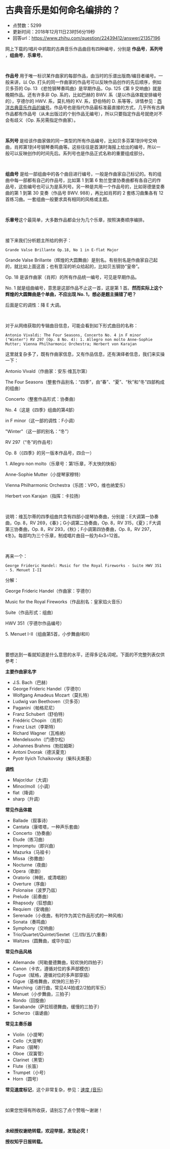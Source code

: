 # 古典音乐是如何命名编排的？
- 点赞数：5299
- 更新时间：2018年12月11日23时56分19秒
- 回答url：https://www.zhihu.com/question/22439412/answer/21357196
<body>
 <p data-pid="rADGXMjY">网上下载的/唱片中抓取的古典音乐作品曲目有四种编号，分别是<b> 作品号</b>，<b>系列号</b> ，<b>组曲号</b>，<b>乐章号</b>。</p>
 <p class="ztext-empty-paragraph"><br></p>
 <p data-pid="rOWYdwZT"><b>作品号 </b>用于唯一标识某作曲家的每部作品，由当时的乐谱出版商/编目者编号。一般来讲，以 Op. 打头的同一作曲家的作品号可以反映作品创作的先后顺序，例如贝多芬的 Op. 13 《悲怆钢琴奏鸣曲》是早期作品，Op. 125《第 9 交响曲》就是晚期作品。还有许多非 Op. 系的，比如巴赫的 BWV. 系（是以作品体裁安排编号的），亨德尔的 HWV. 系，莫扎特的 KV. 系，舒伯特的 D. 系等等，详情参见：<a href="https://link.zhihu.com/?target=http%3A//www.douban.com/note/93308327/" class=" wrap external" target="_blank" rel="nofollow noreferrer">西洋古典音乐作品的编号</a>。作品号也是指代作品最标准最直接的方式，几乎所有古典作品都有作品号（从未出版过的个别作品无编号），所以只要指定作品号就绝对不会有歧义（Op. 系另需指定作曲家）。</p>
 <p class="ztext-empty-paragraph"><br></p>
 <p data-pid="lmULYbXA"><b>系列号 </b>是给该作曲家做的同一类型的所有作品编号，比如贝多芬第1到9号交响曲，肖邦第1到4号钢琴奏鸣曲等。这些往往是首演时海报上给出的编号，所以一般可以反映创作的时间先后。系列号也是作品正式名称的重要组成部分。</p>
 <p class="ztext-empty-paragraph"><br></p>
 <p data-pid="wRr1eraI"><b>组曲号</b> 是给一部组曲中的各个曲目进行编号，一般是作曲家自己标记的。有的组曲中每一部都有自己的作品号，比如第 1 到第 6 勃兰登堡协奏曲都有各自己的作品号，这些编号也可认为是系列号。另一种是共用一个作品号的，比如哥德堡变奏曲的第 1 到第 30 变奏（作品号 BWV. 988），再比如肖邦的 2 套练习曲集各有 12 首练习曲。一套组曲一般要求具有相同的风格或主题。</p>
 <p class="ztext-empty-paragraph"><br></p>
 <p data-pid="m1tiR3EW"><b>乐章号</b>这个最简单，大多数作品都会分为几个乐章，按照演奏顺序编排。</p>
 <p class="ztext-empty-paragraph"><br></p>
 <p data-pid="sTtsIlrr">接下来我们分析题主所给的例子：</p>
 <div class="highlight">
  <pre><code class="language-text">Grande Valse Brillante Op.18, No 1 in E-flat Major</code></pre>
 </div>
 <p data-pid="cHkMNZo5">Grande Valse Brillante（辉煌的大圆舞曲）是别名。有些别名是作曲家自己起的，就比如上面这首；也有意淫的听众给起的，比如贝五钢协“皇帝”。</p>
 <p data-pid="UiRFAP6c">Op. 18 是该作曲家（肖邦）的所有作品统一编号，可见是早期作品。</p>
 <p data-pid="ztXZ_C5k">No. 1 就是组曲编号，意思是这部作品不止这一首，这是第 1 首。<b>然而实际上这个辉煌的大圆舞曲是个单曲，不应出现 No. 1，想必是题主搞错了吧？</b></p>
 <p data-pid="vXPlwNEU">后面是它的调性：降 E 大调。</p>
 <p class="ztext-empty-paragraph"><br></p>
 <p data-pid="jIIRYRsM">对于从网络获取的专辑曲目信息，可能会看到如下形式曲目的名称：</p>
 <div class="highlight">
  <pre><code class="language-text">Antonio Vivaldi: The Four Seasons, Concerto No. 4 in F minor ("Winter") RV 297 (Op. 8 No. 4): 1. Allegro non molto Anne-Sophie Mutter; Vienna Philharmonic Orchestra; Herbert von Karajan</code></pre>
 </div>
 <p data-pid="p5fZNWic">这里就复杂多了，既有作曲家信息，又有作品信息，还有演绎者信息，我们来实操一下：</p>
 <p data-pid="4V7mQRIo">Antonio Vivald（作曲家：安东·维瓦尔第）</p>
 <p data-pid="0kbkGFh4">The Four Seasons（整套作品别名：“四季”，由“春”、“夏”、“秋”和“冬”四部构成的组曲）</p>
 <p data-pid="Lnr4JIAm">Concerto（整套作品形式：协奏曲）</p>
 <p data-pid="hcD5R_0R">No. 4（这是《四季》组曲的第4部）</p>
 <p data-pid="GK1yMDxZ">in F minor（这一部的调性：F小调）</p>
 <p data-pid="ErQyUu0C">"Winter"（这一部的别名：“冬”）</p>
 <p data-pid="bCwsmqGM">RV 297（“冬”的作品号）</p>
 <p data-pid="sChHjg4R">Op. 8（《四季》的另一版本作品号，四合一）</p>
 <p data-pid="eqAD784z">1. Allegro non molto（乐章号：第1乐章，不太快的快板）</p>
 <p data-pid="Ji3MOjmQ">Anne-Sophie Mutter（小提琴家穆特）</p>
 <p data-pid="NKwbkFK9">Vienna Philharmonic Orchestra（乐团：VPO，维也纳爱乐）</p>
 <p data-pid="wY4fSBwO">Herbert von Karajan（指挥：卡拉扬）</p>
 <p class="ztext-empty-paragraph"><br></p>
 <p data-pid="5AJMrJoE">说明：维瓦尔蒂的四季组曲共含有四部小提琴协奏曲，分别是：E大调第一协奏曲，Op. 8，RV 269，《春》；G小调第二协奏曲，Op. 8，RV 315，《夏》；F大调第三协奏曲，Op. 8，RV 293，《秋》；F小调第四协奏曲，Op. 8，RV 297，《冬》。每部均为三个乐章，制成唱片曲目一般为4x3=12首。</p>
 <p class="ztext-empty-paragraph"><br></p>
 <p data-pid="Bk3_G55D">再来一个：</p>
 <div class="highlight">
  <pre><code class="language-text">George Frideric Handel: Music for the Royal Fireworks - Suite HWV 351 - 5. Menuet I-II</code></pre>
 </div>
 <p data-pid="y_0XVYcF">分解：</p>
 <p data-pid="2Hr2VdvM">George Frideric Handel（作曲家：亨德尔）</p>
 <p data-pid="7Pre1Iy-">Music for the Royal Fireworks（作品别名：皇家焰火音乐）</p>
 <p data-pid="1GJ1yhMf">Suite（作品形式：组曲）</p>
 <p data-pid="Snqs8jDS">HWV 351（亨德尔作品编号）</p>
 <p data-pid="cm1ADqXS">5. Menuet I-II（组曲第5首，小步舞曲I和II）</p>
 <p class="ztext-empty-paragraph"><br></p>
 <p data-pid="FDczD6i6">要想达到一看就知道是什么意思的水平，还得多记名词呢。下面的不完整列表仅供参考：</p>
 <p data-pid="JL7GTWbH"><b>主要作曲家名字</b></p>
 <ul>
  <li data-pid="EgkcnEvG">J.S. Bach（巴赫）</li>
  <li data-pid="miPYpcUA">George Frideric Handel（亨德尔）<br></li>
  <li data-pid="k3WMVUhP">Wolfgang Amadeus Mozart（莫扎特）</li>
  <li data-pid="aldb9XQM">Ludwig van Beethoven（贝多芬）</li>
  <li data-pid="zlYM-Krc">Paganini（帕格尼尼）</li>
  <li data-pid="DDGQZzkZ">Franz Schubert（舒伯特）</li>
  <li data-pid="oBSpQBtX">Frédéric Chopin （肖邦）</li>
  <li data-pid="rImePzUQ">Franz Liszt（李斯特）<br></li>
  <li data-pid="prgVSJO4">Richard Wagner（瓦格纳）</li>
  <li data-pid="Yz3XbmyQ">Mendelssohn（门德尔松）<br></li>
  <li data-pid="hJ2BWjmh">Johannes Brahms（勃拉姆斯）</li>
  <li data-pid="HgqAkoOl">Antoni Dvorak（德沃夏克）</li>
  <li data-pid="4myPXW7I">Pyotr Ilyich Tchaikovsky（柴科夫斯基）</li>
 </ul>
 <p data-pid="ZthJJxPL"><b>调性</b></p>
 <ul>
  <li data-pid="Px-vfsjc">Major/dur（大调）</li>
  <li data-pid="WrBa060c">Minor/moll（小调）</li>
  <li data-pid="rujEDPPZ">flat（降调）</li>
  <li data-pid="s7w33nzc">sharp（升调）</li>
 </ul>
 <p data-pid="0qClpuP4"><b>常见作品体裁</b></p>
 <ul>
  <li data-pid="E2q84SZk">Ballade（叙事诗）</li>
  <li data-pid="rzM6AT0y">Cantata（康塔塔，一种声乐套曲）</li>
  <li data-pid="CrW8ReN3">Concerto（协奏曲）</li>
  <li data-pid="B--NsSOB">Etude（练习曲）</li>
  <li data-pid="yrbprjwW">Impromptu（即兴曲）</li>
  <li data-pid="XBV1RTxY">Mazurka（马祖卡）</li>
  <li data-pid="guvbAKEy">Missa（弥撒曲）<br></li>
  <li data-pid="7Sf67O0G">Nocturne（夜曲）</li>
  <li data-pid="Hn1gs8m2">Opera（歌剧）</li>
  <li data-pid="BqL8-mjw">Oratorio（神剧，或清唱剧）<br></li>
  <li data-pid="ikXAuhDT">Overture（序曲）</li>
  <li data-pid="K9cHIZfo">Polonaise（波罗乃兹）</li>
  <li data-pid="qJ0h21cb">Prelude（前奏曲）</li>
  <li data-pid="vPKqowie">Rhapsody（狂想曲）<br></li>
  <li data-pid="ncI37UbN">Requiem（安魂曲）<br></li>
  <li data-pid="42tDNsBF">Serenade（小夜曲，有时作为其它作品形式的一种风格）</li>
  <li data-pid="EUga7T-w">Sonata（奏鸣曲）</li>
  <li data-pid="tPBZcylK">Symphony（交响曲）</li>
  <li data-pid="wkL4gYgq">Trio/Quartet/Quintet/Sextet（三/四/五/六重奏）</li>
  <li data-pid="10RE2Xim">Waltzes（圆舞曲，或华尔兹）</li>
 </ul>
 <p data-pid="cdbZlqSs"><b>常见作品风格</b></p>
 <ul>
  <li data-pid="6DSEl2Fu">Allemande（阿勒曼德舞曲，较欢快的四拍子）</li>
  <li data-pid="bAfTaMm-">Canon（卡农，遵循对位的多声部模仿）<br></li>
  <li data-pid="UHenv9nR">Fugue（赋格，遵循对位的多声部穿插）</li>
  <li data-pid="9RQLS-m6">Gigue（基格舞曲，欢快的三拍子）</li>
  <li data-pid="vprN0fUx">Marching（进行曲，常见4/4拍或2/2拍的军乐）</li>
  <li data-pid="fRVOnl3B">Menuet（小步舞曲，三拍子）</li>
  <li data-pid="0znOunih">Rondo（回旋曲）<br></li>
  <li data-pid="-0h5zmaG">Sarabande（萨拉班德舞曲，缓慢的三拍子）</li>
  <li data-pid="cceR076D">Scherzo（谐谑曲）</li>
 </ul>
 <p data-pid="4cf8Tumk"><b>常见主奏乐器</b></p>
 <ul>
  <li data-pid="j_mH6sQd">Violin（小提琴）</li>
  <li data-pid="2REN9yhG">Cello（大提琴）</li>
  <li data-pid="Q1BPcnr2">Piano（钢琴）</li>
  <li data-pid="VQ3SAK6z">Oboe（双簧管）</li>
  <li data-pid="tI85mwaJ">Clarinet（黑管）</li>
  <li data-pid="Q5-c24Hd">Flute（长笛）</li>
  <li data-pid="xKY8Z7Xb">Trumpet（小号）</li>
  <li data-pid="Zbz45RFr">Horn（圆号）</li>
 </ul>
 <p data-pid="hM_8ooaC"><b>常见速度标记</b>，这个非常复杂，参见：<a href="https://link.zhihu.com/?target=https%3A//zh.wikipedia.org/zh-cn/%25E9%2580%259F%25E5%25BA%25A6_%2528%25E9%259F%25B3%25E6%25A8%2582%2529" class=" wrap external" target="_blank" rel="nofollow noreferrer">速度 (音乐)</a></p>
 <p class="ztext-empty-paragraph"><br></p>
 <p data-pid="hlbzDF-_">如果您觉得有所收获，请别忘了点个赞哦～谢谢！</p>
 <p class="ztext-empty-paragraph"><br></p>
 <p data-pid="B__sKXDD"><b>未经授权谢绝转载，欢迎举报，发现必究！</b></p>
 <p data-pid="7vyfj0qJ"><b>授权知乎日报转载。</b></p>
</body>